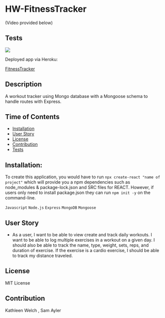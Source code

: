 # HW-FitnessTracker
(Video provided below)
## Tests
<img src = "/public/img/fitnesstracker.gif" style="width: 600px:">

Deployed app via Heroku:

<a href="https://fitnesstracker-cvs.herokuapp.com/">FitnessTracker</a>

## Description

A workout tracker using Mongo database with a Mongoose schema to handle routes with Express.



## Time of Contents
- [Installation](#installation)
- [User Story](#usage)
- [License](#license)
- [Contribution](#contribution)
- [Tests](#tests)

## Installation:
To create this application, you would have to run `npx create-react "name of project"` which will provide you a npm dependencies such as node_modules & package-lock.json and SRC files for REACT. However, if users only need to install package.json they can run `npm init -y` on the command-line. 

`Javascript` 
`Node.js`
`Express`
`MongoDB`
`Mongoose`


## User Story

* As a user, I want to be able to view create and track daily workouts. I want to be able to log multiple exercises in a workout on a given day. I should also be able to track the name, type, weight, sets, reps, and duration of exercise. If the exercise is a cardio exercise, I should be able to track my distance traveled.



## License
MIT License

## Contribution
Kathleen Welch , Sam Ayler
